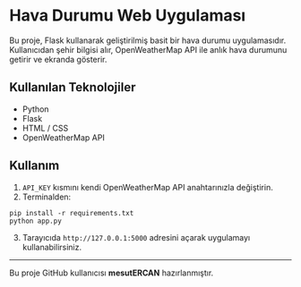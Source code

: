 # Hava Durumu Web Uygulaması

Bu proje, Flask kullanarak geliştirilmiş basit bir hava durumu uygulamasıdır. Kullanıcıdan şehir bilgisi alır, OpenWeatherMap API ile anlık hava durumunu getirir ve ekranda gösterir.

## Kullanılan Teknolojiler
- Python
- Flask
- HTML / CSS
- OpenWeatherMap API

## Kullanım
1. `API_KEY` kısmını kendi OpenWeatherMap API anahtarınızla değiştirin.
2. Terminalden:

```
pip install -r requirements.txt
python app.py
```

3. Tarayıcıda `http://127.0.0.1:5000` adresini açarak uygulamayı kullanabilirsiniz.

---

Bu proje GitHub kullanıcısı **mesutERCAN** hazırlanmıştır.
